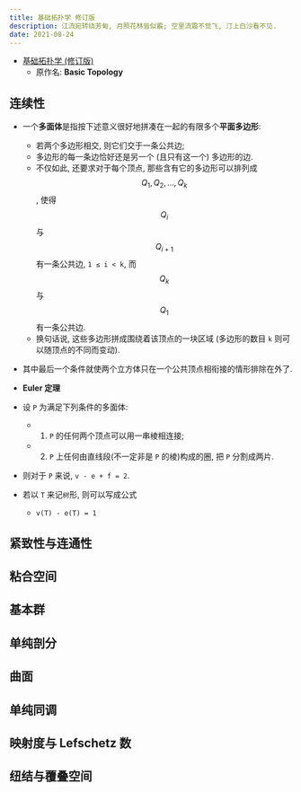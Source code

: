 ```yaml
---
title: 基础拓扑学 修订版
description: 江流宛转绕芳甸, 月照花林皆似霰; 空里流霜不觉飞, 汀上白沙看不见.
date: 2021-08-24
---
```


- [基础拓扑学 (修订版)](https://book.douban.com/subject/34899142/)
  - 原作名: __Basic Topology__

## 连续性

- 一个**多面体**是指按下述意义很好地拼凑在一起的有限多个**平面多边形**:
  - 若两个多边形相交, 则它们交于一条公共边;
  - 多边形的每一条边恰好还是另一个 (且只有这一个) 多边形的边.
  - 不仅如此, 还要求对于每个顶点, 那些含有它的多边形可以排列成
    $$ Q_1, Q_2, ..., Q_k $$,
    使得
    $$ Q_i $$
    与
    $$ Q_{ i + 1 } $$
    有一条公共边,
    `1 ≤ i < k`,
    而
    $$ Q_k $$
    与
    $$ Q_1 $$
    有一条公共边.
  - 换句话说, 这些多边形拼成围绕着该顶点的一块区域
    (多边形的数目 `k` 则可以随顶点的不同而变动).
- 其中最后一个条件就使两个立方体只在一个公共顶点相衔接的情形排除在外了.

- __Euler 定理__
- 设 `P` 为满足下列条件的多面体:
  - 1) `P` 的任何两个顶点可以用一串棱相连接;
  - 2) `P` 上任何由直线段(不一定非是 `P` 的棱)构成的圈,
    把 `P` 分割成两片.
- 则对于 `P` 来说, `v - e + f = 2`.
- 若以 `T` 来记`树`形, 则可以写成公式
  - `v(T) - e(T) = 1`

## 紧致性与连通性

## 粘合空间

## 基本群

## 单纯剖分

## 曲面

## 单纯同调

## 映射度与 Lefschetz 数

## 纽结与覆叠空间
